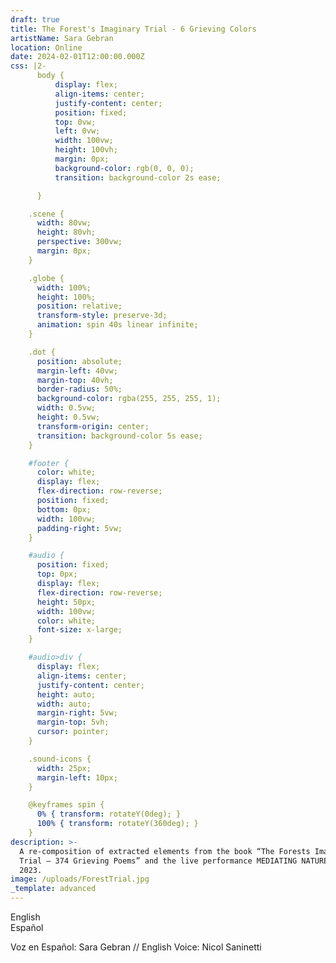 ```yaml
---
draft: true
title: The Forest's Imaginary Trial - 6 Grieving Colors
artistName: Sara Gebran
location: Online
date: 2024-02-01T12:00:00.000Z
css: |2-
      body {
          display: flex;
          align-items: center;
          justify-content: center;
          position: fixed;
          top: 0vw;
          left: 0vw;
          width: 100vw;
          height: 100vh;
          margin: 0px;
          background-color: rgb(0, 0, 0);
          transition: background-color 2s ease;

      }

    .scene {
      width: 80vw;
      height: 80vh;
      perspective: 300vw;
      margin: 0px;
    }

    .globe {
      width: 100%;
      height: 100%;
      position: relative;
      transform-style: preserve-3d;
      animation: spin 40s linear infinite;
    }

    .dot {
      position: absolute;
      margin-left: 40vw;
      margin-top: 40vh;
      border-radius: 50%;
      background-color: rgba(255, 255, 255, 1);
      width: 0.5vw;
      height: 0.5vw;
      transform-origin: center;
      transition: background-color 5s ease;
    }

    #footer {
      color: white;
      display: flex;
      flex-direction: row-reverse;
      position: fixed;
      bottom: 0px;
      width: 100vw;
      padding-right: 5vw;
    }

    #audio {
      position: fixed;
      top: 0px;
      display: flex;
      flex-direction: row-reverse;
      height: 50px;
      width: 100vw;
      color: white;
      font-size: x-large;
    }

    #audio>div {
      display: flex;
      align-items: center;
      justify-content: center;
      height: auto;
      width: auto;
      margin-right: 5vw;
      margin-top: 5vh;
      cursor: pointer;
    }

    .sound-icons {
      width: 25px;
      margin-left: 10px;
    }

    @keyframes spin {
      0% { transform: rotateY(0deg); }
      100% { transform: rotateY(360deg); }
    }
description: >-
  A re-composition of extracted elements from the book “The Forests Imaginary
  Trial – 374 Grieving Poems” and the live performance MEDIATING NATURE, from
  2023.
image: /uploads/ForestTrial.jpg
_template: advanced
---
```


<div id="audio">
  <div>English<audio id="en-audio" src=""></audio><img class="sound-icons" id="eng-sound-icon" src="off.svg" alt=""></div>
  <div>Español<audio id="sp-audio" src=""></audio><img class="sound-icons" id="spa-sound-icon" src="off.svg" alt=""></div>
</div>

<div class="scene">
  <div class="globe" id="globe"></div>
</div>

<div id="footer">
  <div><p>Voz en Español: Sara Gebran // English Voice: Nicol Saninetti</p></div>
</div>

<script>
  // Global state object
  const audioState = {
      isAudioPlaying: false,
      currentAudioIndex: 0,
      enIsMuted: true,
      spIsMuted: true,
      globeInitialized: false,
      audioTimer: null,
      elapsedAudioTime: 0,
      backgroundTransitionInterval: null
  };
  
  const enAudioUrls = ['https://bafybeiefddq3zmetcazjnqy6wjodrpt44ksxggxrjo3hkhmalqecysdhnu.ipfs.cf-ipfs.com/en_intro.mp3', 'https://bafybeiefddq3zmetcazjnqy6wjodrpt44ksxggxrjo3hkhmalqecysdhnu.ipfs.cf-ipfs.com/en_black.mp3', 'https://bafybeiefddq3zmetcazjnqy6wjodrpt44ksxggxrjo3hkhmalqecysdhnu.ipfs.cf-ipfs.com/en_green.mp3', 'https://bafybeiefddq3zmetcazjnqy6wjodrpt44ksxggxrjo3hkhmalqecysdhnu.ipfs.cf-ipfs.com/en_brown.mp3', 'https://bafybeiefddq3zmetcazjnqy6wjodrpt44ksxggxrjo3hkhmalqecysdhnu.ipfs.cf-ipfs.com/en_red.mp3', 'https://bafybeiefddq3zmetcazjnqy6wjodrpt44ksxggxrjo3hkhmalqecysdhnu.ipfs.cf-ipfs.com/en_blue.mp3', 'https://bafybeiefddq3zmetcazjnqy6wjodrpt44ksxggxrjo3hkhmalqecysdhnu.ipfs.cf-ipfs.com/en_white.mp3'];
  const spAudioUrls = ['https://bafybeiefddq3zmetcazjnqy6wjodrpt44ksxggxrjo3hkhmalqecysdhnu.ipfs.cf-ipfs.com/sp_intro.mp3', 'https://bafybeiefddq3zmetcazjnqy6wjodrpt44ksxggxrjo3hkhmalqecysdhnu.ipfs.cf-ipfs.com/sp_black.mp3', 'https://bafybeiefddq3zmetcazjnqy6wjodrpt44ksxggxrjo3hkhmalqecysdhnu.ipfs.cf-ipfs.com/sp_green.mp3', 'https://bafybeiefddq3zmetcazjnqy6wjodrpt44ksxggxrjo3hkhmalqecysdhnu.ipfs.cf-ipfs.com/sp_brown.mp3', 'https://bafybeiefddq3zmetcazjnqy6wjodrpt44ksxggxrjo3hkhmalqecysdhnu.ipfs.cf-ipfs.com/sp_red.mp3', 'https://bafybeiefddq3zmetcazjnqy6wjodrpt44ksxggxrjo3hkhmalqecysdhnu.ipfs.cf-ipfs.com/sp_blue.mp3', 'https://bafybeiefddq3zmetcazjnqy6wjodrpt44ksxggxrjo3hkhmalqecysdhnu.ipfs.cf-ipfs.com/sp_white.mp3'];
  
  // Initialize the globe with dots
  function initGlobe() {
      if (audioState.globeInitialized) {

        if (audioState.currentAudioIndex >= 1) {
            const dots = document.getElementsByClassName('dot');
            Array.from(dots).forEach(element => {
                    element.style.backgroundColor = 'rgba(255, 255, 255, 0)';
                    setTimeout(() => {
                        element.remove();
                    }, 5000)
            });
        }

        if (audioState.currentAudioIndex == 6) {
            audioState.globeInitialized = false;
        }
        
      } else {
  
      const globe = document.getElementById('globe');
      const rows = 20;
      const cols = 40;
      const radius = 500;
  
      for (let i = 0; i < rows; i++) {
          for (let j = 0; j < cols; j++) {
              const dot = document.createElement('div');
              dot.classList.add('dot');
              const phi = Math.PI * (i / (rows - 1));
              const theta = 2 * Math.PI * (j / cols);
              const x = radius * Math.sin(phi) * Math.cos(theta);
              const y = radius * Math.cos(phi);
              const z = radius * Math.sin(phi) * Math.sin(theta);
              dot.style.transform = `
                  translate3D(${x}px, ${y}px, ${z}px)
                  rotateY(${theta}rad)
                  rotateZ(${phi}rad)
                  rotateX(${Math.PI / 2 - phi}rad)
              `;
              globe.appendChild(dot);
          }
      }
      audioState.globeInitialized = true;
    }
  }
  
  // Apply background color transition
  function applyShiftingBackground(rgbValues, duration) {
  //  console.log('applying shifting background');
    
      const body = document.querySelector('body');
      const intervalTime = duration / rgbValues.length * 1000;
      body.style.backgroundColor = rgbValues[0];
          // Clear any previous interval
    if (audioState.backgroundTransitionInterval) {
        clearInterval(audioState.backgroundTransitionInterval);
    }
      body.style.transition = `background-color ${intervalTime}ms ease`;
      let currentColorIndex = 0;
    // Set the new interval and save the interval ID
    audioState.backgroundTransitionInterval = setInterval(() => {
        body.style.backgroundColor = rgbValues[currentColorIndex++];
        if (currentColorIndex >= rgbValues.length) {
            clearInterval(audioState.backgroundTransitionInterval);
            audioState.backgroundTransitionInterval = null; // Clear the saved interval ID
        }
    }, intervalTime);
  }
  
  // Handle audio playback and background color changes
  function handleAudioPlayback(audioElement, colorNumber) {
    const rgbValues = getRgbValuesForColorNumber(colorNumber);
    
    // Define the function that will be used as the event listener
    const metadataLoaded = function() {
        const audioDuration = audioElement.duration;
        applyShiftingBackground(rgbValues, audioDuration);
        // Remove the event listener after it's been called to prevent it from being called multiple times
        audioElement.removeEventListener('loadedmetadata', metadataLoaded);
    };

    // Add the event listener
    audioElement.addEventListener('loadedmetadata', metadataLoaded);

    // If the metadata is already loaded, we can apply the background shift immediately
    if (audioElement.readyState >= 1) {
        applyShiftingBackground(rgbValues, audioElement.duration);
    }

  }
  
  // Map color numbers to RGB values
  function getRgbValuesForColorNumber(colorNumber) {
      switch (colorNumber) {
          case 0: return ["rgb(0, 0, 0)"];
          case 1: return ["rgb(0, 0, 0)", "rgb(0, 0, 0)", "rgb(0, 0, 0)", "rgb(0, 0, 0)", "rgb(0, 0, 0)"];
          case 2: return ["rgb(56, 160, 88)", "rgb(59, 91, 26)", "rgb(21, 75, 0)", "rgb(104, 203, 88)", "rgb(53, 89, 35)", "rgb(0, 249, 0)", "rgb(76, 176, 98)"];
          case 3: return ["rgb(54, 34, 29)", "rgb(31, 19, 7)", "rgb(54, 34, 29)"];
          case 4: return ["rgb(255, 55, 40)", "rgb(202, 44, 31)", "rgb(148, 22, 1)", "rgb(192, 11, 29)", "rgb(155, 75, 15)"];
          case 5: return ["rgb(46, 60, 148)", "rgb(25, 40, 205)", "rgb(8, 90, 243)", "rgb(60, 10, 230)"];
          case 6: return ["rgb(232, 249, 248)", "rgb(255, 246, 248)", "rgb(255, 253, 243)", "rgb(255, 255, 255)"];
          default: return ["rgb(0, 0, 0)"];
      }
  }
  
// Update audio state and UI
function updateAudioState(audioElement, language, isPlaying) {
    const icon = document.getElementById(language === 'en' ? 'eng-sound-icon' : 'spa-sound-icon');
    icon.src = isPlaying ? 'on.svg' : 'off.svg';
    audioState[language + 'IsMuted'] = !isPlaying;

    if (isPlaying) {
        // Add back the audio source and play from the timer's position
        const audioSrc = language === 'en' ? enAudioUrls[audioState.currentAudioIndex] : spAudioUrls[audioState.currentAudioIndex];
        audioElement.src = audioSrc;
        audioElement.currentTime = audioState.elapsedAudioTime;
        audioElement.play();
    } else {
        // Remove the audio source to mute
        audioElement.src = '';
    }

    // Manage the audio timer
    if (!audioState.enIsMuted || !audioState.spIsMuted) {
        startAudioTimer();
    } else {
        stopAudioTimer();
    }
}

// Stop audio timer
function stopAudioTimer() {
    clearInterval(audioState.audioTimer);
    audioState.audioTimer = null;
}

// Start audio timer
function startAudioTimer() {
    if (!audioState.audioTimer) {
        audioState.audioTimer = setInterval(() => {
            audioState.elapsedAudioTime++;
            // Update current time for both audio elements if they are not muted
            if (!audioState.enIsMuted) {
                document.getElementById('en-audio').currentTime = audioState.elapsedAudioTime;
            }
            if (!audioState.spIsMuted) {
                document.getElementById('sp-audio').currentTime = audioState.elapsedAudioTime;
            }
        }, 1000);
    }
}

  // Handle audio end event
  function handleAudioEnd(audioElement) {
    let newAudioElement = null;
      // Stop the timer and reset elapsed time
      stopAudioTimer();
      audioState.elapsedAudioTime = 0;
  
      // Increment the audio index, looping back if at the end of the playlist
      audioState.currentAudioIndex = (audioState.currentAudioIndex + 1) % enAudioUrls.length;
  
      // Prepare the next audio track if there are more tracks to play
      if (audioState.currentAudioIndex < enAudioUrls.length) {
          const nextEnAudioSrc = enAudioUrls[audioState.currentAudioIndex];
          const nextSpAudioSrc = spAudioUrls[audioState.currentAudioIndex];
          document.getElementById('en-audio').src = nextEnAudioSrc;
          document.getElementById('sp-audio').src = nextSpAudioSrc;
          document.getElementById('en-audio').load();
          document.getElementById('sp-audio').load();
  
          // Start playing the next track if the previous one was playing
          if (!audioState.enIsMuted) {
              const enAud = document.getElementById('en-audio');
              enAud.play();
              startAudioTimer(audioElement);
              newAudioElement = enAud; 
          }
          if (!audioState.spIsMuted) {
              const spAud = document.getElementById('sp-audio');
              spAud.play();
              startAudioTimer(audioElement);
              newAudioElement = spAud; 
          }
      }

      handleAudioPlayback(newAudioElement, audioState.currentAudioIndex); 
      startAudioTimer();
      initGlobe();
  }

// Setup audio controls
function setupAudioControls() {
    const enAudioElement = document.getElementById('en-audio');
    const spAudioElement = document.getElementById('sp-audio');
    // Set initial audio source
    enAudioElement.src = enAudioUrls[0];
    spAudioElement.src = spAudioUrls[0];
  
    function toggleAudioPlayback(audioElement, language) {
        const isPlaying = audioElement.paused;
        updateAudioState(audioElement, language, isPlaying);
    }
  
    // Add click event listeners to the elements
    document.getElementById('eng-sound-icon').parentElement.addEventListener('click', () => toggleAudioPlayback(enAudioElement, 'en'));
    document.getElementById('spa-sound-icon').parentElement.addEventListener('click', () => toggleAudioPlayback(spAudioElement, 'sp'));
  
    // Add 'ended' event listeners to audio elements
    enAudioElement.addEventListener('ended', handleAudioEnd);
    spAudioElement.addEventListener('ended', handleAudioEnd);
}
  
  // Initialize globe and setup audio controls
  initGlobe();
  setupAudioControls();
  </script>
